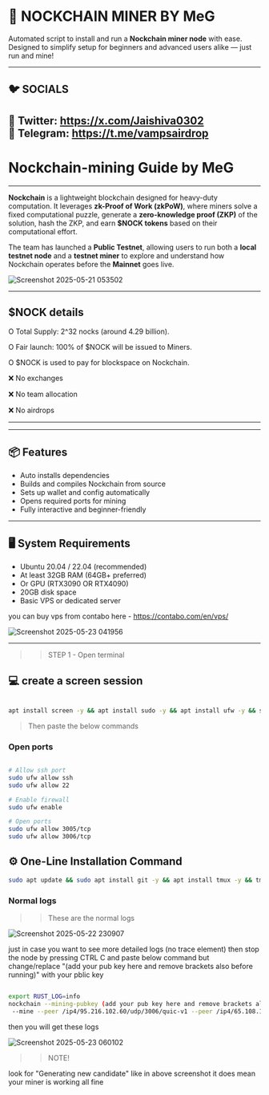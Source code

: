# 🚀 NOCKCHAIN MINER BY MeG

Automated script to install and run a **Nockchain miner node** with ease. Designed to simplify setup for beginners and advanced users alike — just run and mine!

---

## 🐦 SOCIALS
🔗 Twitter:  https://x.com/Jaishiva0302      
💬 Telegram: https://t.me/vampsairdrop 
---

# Nockchain-mining Guide by MeG


---

**Nockchain** is a lightweight blockchain designed for heavy-duty computation. It leverages **zk-Proof of Work (zkPoW)**, where miners solve a fixed computational puzzle, generate a **zero-knowledge proof (ZKP)** of the solution, hash the ZKP, and earn **\$NOCK tokens** based on their computational effort.

The team has launched a **Public Testnet**, allowing users to run both a **local testnet node** and a **testnet miner** to explore and understand how Nockchain operates before the **Mainnet** goes live.


![Screenshot 2025-05-21 053502](https://github.com/user-attachments/assets/ad102b46-32e8-4018-9569-3c7a00aaaaeb)

---

## $NOCK details 

O Total Supply: 2^32 nocks (around 4.29 billion).

O Fair launch: 100% of $NOCK will be issued to Miners.

O $NOCK is used to pay for blockspace on Nockchain.

❌ No exchanges

❌ No team allocation

❌ No airdrops

---

---
## 📦 Features

- Auto installs dependencies
- Builds and compiles Nockchain from source
- Sets up wallet and config automatically
- Opens required ports for mining
- Fully interactive and beginner-friendly

---

## 🖥️ System Requirements

- Ubuntu 20.04 / 22.04 (recommended)
- At least 32GB RAM (64GB+ preferred)
- Or GPU (RTX3090 OR RTX4090)
- 20GB disk space
- Basic VPS or dedicated server

you can buy vps from contabo here - https://contabo.com/en/vps/

![Screenshot 2025-05-23 041956](https://github.com/user-attachments/assets/92bb9967-0201-420a-ac66-5bb4a580a24c)

---

>> STEP 1 - Open terminal


## 💻 create a screen session

```bash 

apt install screen -y && apt install sudo -y && apt install ufw -y && screen -S nockminer

```
> Then paste the below commands 

### Open ports 

```bash

# Allow ssh port
sudo ufw allow ssh
sudo ufw allow 22

# Enable firewall
sudo ufw enable

# Open ports
sudo ufw allow 3005/tcp
sudo ufw allow 3006/tcp

```
## ⚙️ One-Line Installation Command

```bash
sudo apt update && sudo apt install git -y && apt install tmux -y && tmux && apt install ufw -y && git clone https://github.com/MeG0302/Nockchain-by-meg && cd Nockchain-by-meg && chmod +x setup.sh && ./setup.sh

```

### Normal logs 

>> These are the normal logs

![Screenshot 2025-05-22 230907](https://github.com/user-attachments/assets/b394c87b-9ff6-42c3-94ba-737ddebb2de7)


just in case you want to see more detailed logs (no trace element)
then stop the node by pressing CTRL C
and paste below command but change/replace "(add your pub key here and remove brackets also before running)" with your pblic key 

```bash

export RUST_LOG=info
nockchain --mining-pubkey (add your pub key here and remove brackets also before running)
 --mine --peer /ip4/95.216.102.60/udp/3006/quic-v1 --peer /ip4/65.108.123.225/udp/3006/quic-v1 --peer /ip4/65.109.156.108/udp/3006/quic-v1 --peer /ip4/65.21.67.175/udp/3006/quic-v1 --peer /ip4/65.109.156.172/udp/3006/quic-v1 --peer /ip4/34.174.22.166/udp/3006/quic-v1 --peer /ip4/34.95.155.151/udp/30000/quic-v1 --peer /ip4/34.18.98.38/udp/30000/quic-v1

```

then you will get these logs 

![Screenshot 2025-05-23 060102](https://github.com/user-attachments/assets/8322e773-972b-42b9-9228-87f1d3d86adf)

>> NOTE!

look for "Generating new candidate" like in above screenshot
it does mean your miner is working all fine
